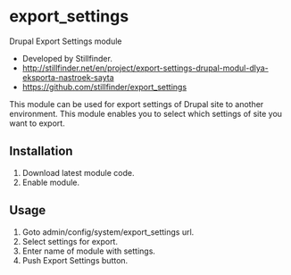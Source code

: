 export_settings
===============

Drupal Export Settings module

* Developed by Stillfinder.
* http://stillfinder.net/en/project/export-settings-drupal-modul-dlya-eksporta-nastroek-sayta
* https://github.com/stillfinder/export_settings

This module can be used for export settings of Drupal site to
another environment. This module enables you to select which settings of site you want to export.

Installation
------------
1. Download latest module code.
2. Enable module.


Usage
-----
1. Goto admin/config/system/export_settings url.
2. Select settings for export.
3. Enter name of module with settings.
4. Push Export Settings button.


